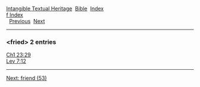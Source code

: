 [Intangible Textual Heritage](../../index)  [Bible](../index) 
[Index](index)   
[f Index](_f_)  
  [Previous](c04529)  [Next](c04531) 

------------------------------------------------------------------------

### &lt;fried&gt; 2 entries

[Ch1 23:29](../kjv/ch1023.htm#029)  
[Lev 7:12](../kjv/lev007.htm#012)  

------------------------------------------------------------------------

[Next: friend (53)](c04531)
